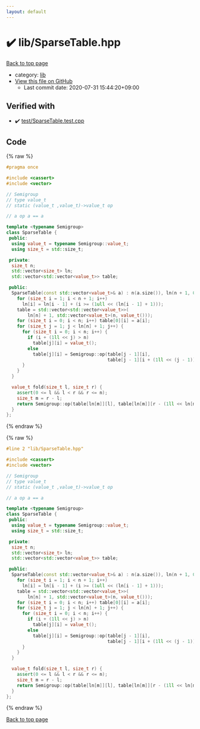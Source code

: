 ```yaml
---
layout: default
---
```


<!-- mathjax config similar to math.stackexchange -->
<script type="text/javascript" async
  src="https://cdnjs.cloudflare.com/ajax/libs/mathjax/2.7.5/MathJax.js?config=TeX-MML-AM_CHTML">
</script>
<script type="text/x-mathjax-config">
  MathJax.Hub.Config({
    TeX: { equationNumbers: { autoNumber: "AMS" }},
    tex2jax: {
      inlineMath: [ ['$','$'] ],
      processEscapes: true
    },
    "HTML-CSS": { matchFontHeight: false },
    displayAlign: "left",
    displayIndent: "2em"
  });
</script>

<script type="text/javascript" src="https://cdnjs.cloudflare.com/ajax/libs/jquery/3.4.1/jquery.min.js"></script>
<script src="https://cdn.jsdelivr.net/npm/jquery-balloon-js@1.1.2/jquery.balloon.min.js" integrity="sha256-ZEYs9VrgAeNuPvs15E39OsyOJaIkXEEt10fzxJ20+2I=" crossorigin="anonymous"></script>
<script type="text/javascript" src="../../assets/js/copy-button.js"></script>
<link rel="stylesheet" href="../../assets/css/copy-button.css" />


# :heavy_check_mark: lib/SparseTable.hpp

<a href="../../index.html">Back to top page</a>

* category: <a href="../../index.html#e8acc63b1e238f3255c900eed37254b8">lib</a>
* <a href="{{ site.github.repository_url }}/blob/master/lib/SparseTable.hpp">View this file on GitHub</a>
    - Last commit date: 2020-07-31 15:44:20+09:00




## Verified with

* :heavy_check_mark: <a href="../../verify/test/SparseTable.test.cpp.html">test/SparseTable.test.cpp</a>


## Code

<a id="unbundled"></a>
{% raw %}
```cpp
#pragma once

#include <cassert>
#include <vector>

// Semigroup
// type value_t
// static (value_t ,value_t)->value_t op

// a op a == a

template <typename Semigroup>
class SparseTable {
 public:
  using value_t = typename Semigroup::value_t;
  using size_t = std::size_t;

 private:
  size_t n;
  std::vector<size_t> ln;
  std::vector<std::vector<value_t>> table;

 public:
  SparseTable(const std::vector<value_t>& a) : n(a.size()), ln(n + 1, 0) {
    for (size_t i = 1; i < n + 1; i++)
      ln[i] = ln[i - 1] + (i >= (1ull << (ln[i - 1] + 1)));
    table = std::vector<std::vector<value_t>>(
        ln[n] + 1, std::vector<value_t>(n, value_t()));
    for (size_t i = 0; i < n; i++) table[0][i] = a[i];
    for (size_t j = 1; j < ln[n] + 1; j++) {
      for (size_t i = 0; i < n; i++) {
        if (i + (1ll << j) > n)
          table[j][i] = value_t();
        else
          table[j][i] = Semigroup::op(table[j - 1][i],
                                      table[j - 1][i + (1ll << (j - 1))]);
      }
    }
  }

  value_t fold(size_t l, size_t r) {
    assert(0 <= l && l < r && r <= n);
    size_t m = r - l;
    return Semigroup::op(table[ln[m]][l], table[ln[m]][r - (1ll << ln[m])]);
  }
};
```
{% endraw %}

<a id="bundled"></a>
{% raw %}
```cpp
#line 2 "lib/SparseTable.hpp"

#include <cassert>
#include <vector>

// Semigroup
// type value_t
// static (value_t ,value_t)->value_t op

// a op a == a

template <typename Semigroup>
class SparseTable {
 public:
  using value_t = typename Semigroup::value_t;
  using size_t = std::size_t;

 private:
  size_t n;
  std::vector<size_t> ln;
  std::vector<std::vector<value_t>> table;

 public:
  SparseTable(const std::vector<value_t>& a) : n(a.size()), ln(n + 1, 0) {
    for (size_t i = 1; i < n + 1; i++)
      ln[i] = ln[i - 1] + (i >= (1ull << (ln[i - 1] + 1)));
    table = std::vector<std::vector<value_t>>(
        ln[n] + 1, std::vector<value_t>(n, value_t()));
    for (size_t i = 0; i < n; i++) table[0][i] = a[i];
    for (size_t j = 1; j < ln[n] + 1; j++) {
      for (size_t i = 0; i < n; i++) {
        if (i + (1ll << j) > n)
          table[j][i] = value_t();
        else
          table[j][i] = Semigroup::op(table[j - 1][i],
                                      table[j - 1][i + (1ll << (j - 1))]);
      }
    }
  }

  value_t fold(size_t l, size_t r) {
    assert(0 <= l && l < r && r <= n);
    size_t m = r - l;
    return Semigroup::op(table[ln[m]][l], table[ln[m]][r - (1ll << ln[m])]);
  }
};

```
{% endraw %}

<a href="../../index.html">Back to top page</a>

